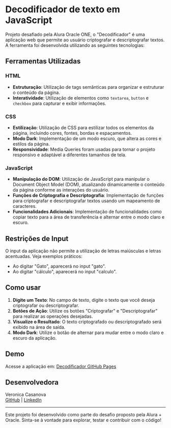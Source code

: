 # Decodificador de texto em JavaScript

Projeto desafiado pela Alura Oracle ONE, o "Decodificador" é uma aplicação web que permite ao usuário criptografar e descriptografar textos. A ferramenta foi desenvolvida utilizando as seguintes tecnologias:

## Ferramentas Utilizadas

### HTML
- **Estruturação**: Utilização de tags semânticas para organizar e estruturar o conteúdo da página.
- **Interatividade**: Utilização de elementos como `textarea`, `button` e `checkbox` para capturar e exibir informações.

### CSS
- **Estilização**: Utilização de CSS para estilizar todos os elementos da página, incluindo cores, fontes, bordas e espaçamentos.
- **Modo Dark**: Implementação de um modo escuro, que altera as cores e estilos da página.
- **Responsividade**: Media Queries foram usadas para tornar o projeto responsivo e adaptável a diferentes tamanhos de tela.

### JavaScript
- **Manipulação do DOM**: Utilização de JavaScript para manipular o Document Object Model (DOM), atualizando dinamicamente o conteúdo da página conforme as interações do usuário.
- **Funções de Criptografia e Descriptografia**: Implementação de funções para criptografar e descriptografar textos usando um mapeamento de caracteres.
- **Funcionalidades Adicionais**: Implementação de funcionalidades como copiar texto para a área de transferência e alternar entre o modo claro e escuro.

## Restrições de Input

O input da aplicação não permite a utilização de letras maiúsculas e letras acentuadas. Veja exemplos práticos:

- Ao digitar "Gato", aparecerá no input "gato".
- Ao digitar "cálculo", aparecerá no input "calculo".

## Como usar

1. **Digite um Texto**: No campo de texto, digite o texto que você deseja criptografar ou descriptografar.
2. **Botões de Ação**: Utilize os botões "Criptografar" e "Descriptografar" para realizar as operações desejadas.
3. **Visualize o Resultado**: O texto criptografado ou descriptografado será exibido na área de saída.
4. **Modo Dark**: Utilize o botão de alternar para mudar entre o modo claro e escuro da aplicação.

## Demo

Acesse a aplicação em: [Decodificador GitHub Pages](https://veronicacasanova.github.io/decodificador_de_texto/)

## Desenvolvedora
Veronica Casanova  
[GitHub](https://github.com/VeronicaCasanova) | [LinkedIn](https://www.linkedin.com/in/veronicacasanova/)

---

Este projeto foi desenvolvido como parte do desafio proposto pela Alura + Oracle. Sinta-se à vontade para explorar, testar e contribuir com o código!
